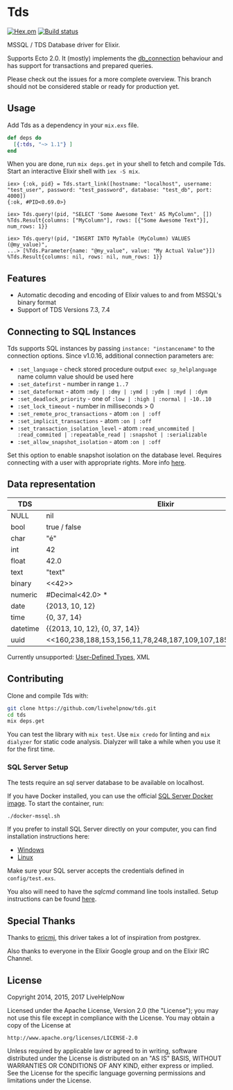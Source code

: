 # Tds

[![Hex.pm](https://img.shields.io/hexpm/v/tds.svg)](https://hex.pm/packages/tds) [![Build status](https://ci.appveyor.com/api/projects/status/aibnqbukppa3kcpt?svg=true)](https://ci.appveyor.com/project/mjaric/tds)

MSSQL / TDS Database driver for Elixir.

Supports Ecto 2.0. It (mostly) implements the [db_connection](https://github.com/elixir-ecto/db_connection) behaviour and has support for transactions and prepared queries.

Please check out the issues for a more complete overview. This branch should not be considered stable or ready for production yet.

## Usage

Add Tds as a dependency in your `mix.exs` file.

```elixir
def deps do
  [{:tds, "~> 1.1"} ]
end
```

When you are done, run `mix deps.get` in your shell to fetch and compile Tds. Start an interactive Elixir shell with `iex -S mix`.

```iex
iex> {:ok, pid} = Tds.start_link([hostname: "localhost", username: "test_user", password: "test_password", database: "test_db", port: 4000])
{:ok, #PID<0.69.0>}

iex> Tds.query!(pid, "SELECT 'Some Awesome Text' AS MyColumn", [])
%Tds.Result{columns: ["MyColumn"], rows: [{"Some Awesome Text"}], num_rows: 1}}

iex> Tds.query!(pid, "INSERT INTO MyTable (MyColumn) VALUES (@my_value)",
...> [%Tds.Parameter{name: "@my_value", value: "My Actual Value"}])
%Tds.Result{columns: nil, rows: nil, num_rows: 1}}
```

## Features

* Automatic decoding and encoding of Elixir values to and from MSSQL's binary format
* Support of TDS Versions 7.3, 7.4

## Connecting to SQL Instances

Tds supports SQL instances by passing `instance: "instancename"` to the connection options.
Since v1.0.16, additional connection parameters are:
  - `:set_language` - check stored procedure output `exec sp_helplanguage` name column value should be used here
  - `:set_datefirst` - number in range `1..7`
  - `:set_dateformat` - atom `:mdy | :dmy | :ymd | :ydm | :myd | :dym`
  - `:set_deadlock_priority` - one of `:low | :high | :normal | -10..10`
  - `:set_lock_timeout` - number in milliseconds > 0
  - `:set_remote_proc_transactions` - atom `:on | :off`
  - `:set_implicit_transactions` - atom `:on | :off`
  - `:set_transaction_isolation_level` - atom `:read_uncommited | :read_commited | :repeatable_read | :snapshot | :serializable`
  - `:set_allow_snapshot_isolation` - atom `:on | :off`

Set this option to enable snapshot isolation on the database level. Requires connecting with a user with appropriate rights. More info [here](https://docs.microsoft.com/en-us/dotnet/framework/data/adonet/sql/snapshot-isolation-in-sql-server).

## Data representation

| TDS      | Elixir                                                         |
| -------- | -------------------------------------------------------------- |
| NULL     | nil                                                            |
| bool     | true / false                                                   |
| char     | "é"                                                            |
| int      | 42                                                             |
| float    | 42.0                                                           |
| text     | "text"                                                         |
| binary   | <<42>>                                                         |
| numeric  | #Decimal<42.0> *                                               |
| date     | {2013, 10, 12}                                                 |
| time     | {0, 37, 14}                                                    |
| datetime | {{2013, 10, 12}, {0, 37, 14}}                                  |
| uuid     | <<160,238,188,153,156,11,78,248,187,109,107,185,189,56,10,17>> |

Currently unsupported: [User-Defined Types](https://docs.microsoft.com/en-us/sql/relational-databases/clr-integration-database-objects-user-defined-types/working-with-user-defined-types-in-sql-server), XML

## Contributing

Clone and compile Tds with:

```bash
git clone https://github.com/livehelpnow/tds.git
cd tds
mix deps.get
```

You can test the library with `mix test`. Use `mix credo` for linting and
`mix dialyzer` for static code analysis. Dialyzer will take a while when you
use it for the first time.

### SQL Server Setup

The tests require an sql server database to be available on localhost.

If you have Docker installed, you can use the official [SQL Server Docker image](https://hub.docker.com/r/microsoft/mssql-server-linux).
To start the container, run:

```bash
./docker-mssql.sh
```

If you prefer to install SQL Server directly on your computer, you can find
installation instructions here:

* [Windows](https://docs.microsoft.com/en-us/sql/database-engine/install-windows/install-sql-server-from-the-installation-wizard-setup)
* [Linux](https://docs.microsoft.com/en-us/sql/linux/sql-server-linux-setup)

Make sure your SQL server accepts the credentials defined in `config/test.exs`.

You also will need to have the *sqlcmd* command line tools installed. Setup
instructions can be found [here](https://docs.microsoft.com/en-us/sql/linux/sql-server-linux-setup-tools).

## Special Thanks

Thanks to [ericmj](https://github.com/ericmj), this driver takes a lot of inspiration from postgrex.

Also thanks to everyone in the Elixir Google group and on the Elixir IRC Channel.

## License

Copyright 2014, 2015, 2017 LiveHelpNow

Licensed under the Apache License, Version 2.0 (the "License");
you may not use this file except in compliance with the License.
You may obtain a copy of the License at

    http://www.apache.org/licenses/LICENSE-2.0

Unless required by applicable law or agreed to in writing, software
distributed under the License is distributed on an "AS IS" BASIS,
WITHOUT WARRANTIES OR CONDITIONS OF ANY KIND, either express or implied.
See the License for the specific language governing permissions and
limitations under the License.

